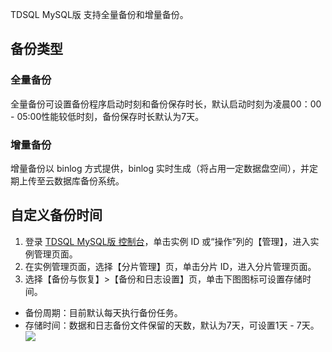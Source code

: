 TDSQL MySQL版 支持全量备份和增量备份。

## 备份类型
### 全量备份
全量备份可设置备份程序启动时刻和备份保存时长，默认启动时刻为凌晨00：00 - 05:00性能较低时刻，备份保存时长默认为7天。

### 增量备份
增量备份以 binlog 方式提供，binlog 实时生成（将占用一定数据盘空间），并定期上传至云数据库备份系统。

## 自定义备份时间
1. 登录 [TDSQL MySQL版 控制台](https://console.cloud.tencent.com/dcdb)，单击实例 ID 或“操作”列的【管理】，进入实例管理页面。
2. 在实例管理页面，选择【分片管理】页，单击分片 ID，进入分片管理页面。
3. 选择【备份与恢复】>【备份和日志设置】页，单击下图图标可设置存储时间。
 - 备份周期：目前默认每天执行备份任务。
 - 存储时间：数据和日志备份文件保留的天数，默认为7天，可设置1天 - 7天。
![](https://main.qcloudimg.com/raw/40c526c98f5cab7933a2627a22bcff29.png)

